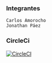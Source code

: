 ### Integrantes
	Carlos Amorocho
	Jonathan Páez

### CircleCi
[![CircleCI](https://circleci.com/gh/circleci/circleci-docs.svg?style=svg)](https://app.circleci.com/pipelines/github/Carlos96999/Lab-7)
